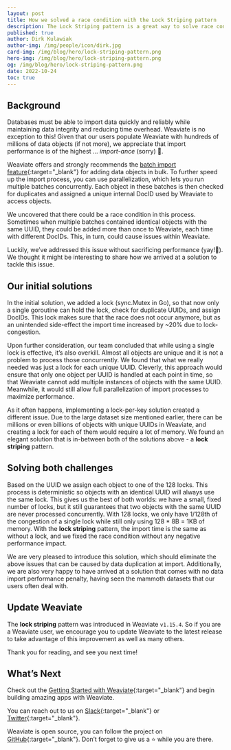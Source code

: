```yaml
---
layout: post
title: How we solved a race condition with the Lock Striping pattern
description: The Lock Striping pattern is a great way to solve race conditions - for example, when dealing with concurrent batch imports containing objects with the same UUID, and without sacrificing performance.
published: true
author: Dirk Kulawiak 
author-img: /img/people/icon/dirk.jpg
card-img: /img/blog/hero/lock-striping-pattern.png
hero-img: /img/blog/hero/lock-striping-pattern.png
og: /img/blog/hero/lock-striping-pattern.png
date: 2022-10-24
toc: true
---
```

## Background
Databases must be able to import data quickly and reliably while maintaining data integrity and reducing time overhead. Weaviate is no exception to this! Given that our users populate Weaviate with hundreds of millions of data objects (if not more), we appreciate that import performance is of the highest ... *import-ance* (sorry) 🥁.

Weaviate offers and strongly recommends the [batch import feature](/developers/weaviate/current/getting-started/import.html#importing){:target="_blank"} for adding data objects in bulk. To further speed up the import process, you can use parallelization, which lets you run multiple batches concurrently. Each object in these batches is then checked for duplicates and assigned a unique internal DocID used by Weaviate to access objects.

We uncovered that there could be a race condition in this process. Sometimes when multiple batches contained identical objects with the same UUID, they could be added more than once to Weaviate, each time with different DocIDs. This, in turn, could cause issues within Weaviate.

Luckily, we’ve addressed this issue without sacrificing performance (yay!🥳). We thought it might be interesting to share how we arrived at a solution to tackle this issue.

## Our initial solutions
In the initial solution, we added a lock (sync.Mutex in Go), so that now only a single goroutine can hold the lock, check for duplicate UUIDs, and assign DocIDs. This lock makes sure that the race does not occur anymore, but as an unintended side-effect the import time increased by ~20% due to lock-congestion.

Upon further consideration, our team concluded that while using a single lock is effective, it’s also overkill. Almost all objects are unique and it is not a problem to process those concurrently. We found that what we really needed was just a lock for each unique UUID. Cleverly, this approach would ensure that only one object per UUID is handled at each point in time, so that Weaviate cannot add multiple instances of objects with the same UUID. Meanwhile, it would still allow full parallelization of import processes to maximize performance.

As it often happens, implementing a lock-per-key solution created a different issue. Due to the large dataset size mentioned earlier, there can be millions or even billions of objects with unique UUIDs in Weaviate, and creating a lock for each of them would require a lot of memory. We found an elegant solution that is in-between both of the solutions above - a **lock striping** pattern.

## Solving both challenges
Based on the UUID we assign each object to one of the 128 locks. This process is deterministic so objects with an identical UUID will always use the same lock. This gives us the best of both worlds: we have a small, fixed number of locks, but it still guarantees that two objects with the same UUID are never processed concurrently. With 128 locks, we only have 1/128th of the congestion of a single lock while still only using 128 * 8B = 1KB of memory. With the **lock striping** pattern, the import time is the same as without a lock, and we fixed the race condition without any negative performance impact.

We are very pleased to introduce this solution, which should eliminate the above issues that can be caused by data duplication at import. Additionally, we are also very happy to have arrived at a solution that comes with no data import performance penalty, having seen the mammoth datasets that our users often deal with.

## Update Weaviate
The **lock striping** pattern was introduced in Weaviate `v1.15.4`. So if you are a Weaviate user, we encourage you to update Weaviate to the latest release to take advantage of this improvement as well as many others.

Thank you for reading, and see you next time!

## What’s Next
Check out the [Getting Started with Weaviate](https://weaviate.io/developers/weaviate/current/getting-started/index.html){:target="_blank"} and begin building amazing apps with Weaviate.

You can reach out to us on [Slack](https://join.slack.com/t/weaviate/shared_invite/zt-goaoifjr-o8FuVz9b1HLzhlUfyfddhw){:target="_blank"} or [Twitter](https://twitter.com/weaviate_io){:target="_blank"}.

Weaviate is open source, you can follow the project on [GitHub](https://github.com/semi-technologies/weaviate){:target="_blank"}. Don’t forget to give us a ⭐️ while you are there.
